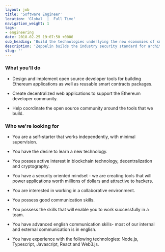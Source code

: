 ```yaml
---
layout: job
title: 'Software Engineer'
location: 'Global  |  Full Time'
navigation_weight: 1
tags:
- engineering
date: 2018-02-25 19:07:50 +0000
sub_heading: 'Build the technologies underlying the new economies of smart contracts.'
description: 'Zeppelin builds the industry security standard for architecting and deploying smart contract systems in public blockchains. We proudly build the most widely used open source infrastructure tools: the OpenZeppelin smart contracts library powers 3000 public projects and has over 6500 Github stars, while the ZeppelinOS development toolset is leading the way in upgradeability and secure code reuse. We also conduct in-depth system security audits to high-impact smart contract systems, such as Augur, the RCN token, or the Solidity compiler. Learn more about us!'
slug: ''
---
```


<div class="requirements container margin-auto">
  <h3 class="left-aligned job-title">What you'll do</h3>
  <ul>
    <li>
      <p class="small left-aligned">
      Design and implement open source developer tools for building Ethereum applications as well as reusable smart contracts packages.
      </p>
    </li>
    <li>
      <p class="small left-aligned">
      Create decentralized web applications to support the Ethereum developer community.
      </p>
    </li>
    <li>
      <p class="small left-aligned">Help coordinate the open source community around the tools that we build.</p>
    </li>
  </ul>
</div>
<div class="requirements container margin-auto">
  <h3 class="left-aligned job-title">Who we're looking for</h3>
  <ul>
    <li>
      <p class="small left-aligned">You are a self-starter that works independently, with minimal supervision.</p>
    </li>
    <li>
      <p class="small left-aligned">You have the desire to learn a new technology.</p>
    </li>
    <li>
      <p class="small left-aligned">You posses active interest in blockchain technology, decentralization and cryptography.</p>
    </li>
    <li>
      <p class="small left-aligned">You have a security oriented mindset - we are creating tools that will power applications worth millions of dollars and attractive to hackers.</p>
    </li>
    <li>
      <p class="small left-aligned">You are interested in working in a collaborative environment.</p>
    </li>
    <li>
      <p class="small left-aligned">You possess good communication skills.</p>
    </li>
    <li>
      <p class="small left-aligned">You possess the skills that will enable you to work successfully in a team.</p>
    </li>
    <li>
      <p class="small left-aligned">You have advanced english communication skills- most of our internal and external communication is in english.</p>
    </li>
    <li>
      <p class="small left-aligned">You have experience with the following technologies: Node.js, Typescript, Javascript, React and Web3.js.</p>
    </li>
  </ul>
</div>
